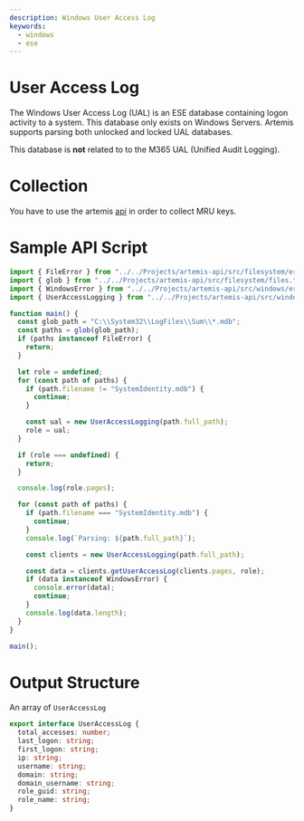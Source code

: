 ```yaml
---
description: Windows User Access Log
keywords:
  - windows
  - ese
---
```


# User Access Log

The Windows User Access Log (UAL) is an ESE database containing logon activity
to a system. This database only exists on Windows Servers. Artemis supports
parsing both unlocked and locked UAL databases.

This database is **not** related to to the M365 UAL (Unified Audit Logging).

# Collection

You have to use the artemis [api](../../API/overview.md) in order to collect MRU
keys.

# Sample API Script

```typescript
import { FileError } from "../../Projects/artemis-api/src/filesystem/errors.ts";
import { glob } from "../../Projects/artemis-api/src/filesystem/files.ts";
import { WindowsError } from "../../Projects/artemis-api/src/windows/errors.ts";
import { UserAccessLogging } from "../../Projects/artemis-api/src/windows/ese/ual.ts";

function main() {
  const glob_path = "C:\\System32\\LogFiles\\Sum\\*.mdb";
  const paths = glob(glob_path);
  if (paths instanceof FileError) {
    return;
  }

  let role = undefined;
  for (const path of paths) {
    if (path.filename != "SystemIdentity.mdb") {
      continue;
    }

    const ual = new UserAccessLogging(path.full_path);
    role = ual;
  }

  if (role === undefined) {
    return;
  }

  console.log(role.pages);

  for (const path of paths) {
    if (path.filename === "SystemIdentity.mdb") {
      continue;
    }
    console.log(`Parsing: ${path.full_path}`);

    const clients = new UserAccessLogging(path.full_path);

    const data = clients.getUserAccessLog(clients.pages, role);
    if (data instanceof WindowsError) {
      console.error(data);
      continue;
    }
    console.log(data.length);
  }
}

main();
```

# Output Structure

An array of `UserAccessLog`

```typescript
export interface UserAccessLog {
  total_accesses: number;
  last_logon: string;
  first_logon: string;
  ip: string;
  username: string;
  domain: string;
  domain_username: string;
  role_guid: string;
  role_name: string;
}
```

